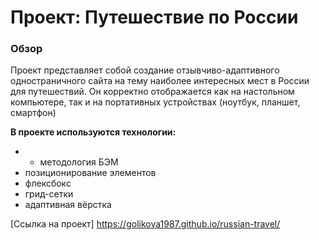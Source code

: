 # Проект: Путешествие по России

### Обзор

Проект представляет собой создание отзывчиво-адаптивного одностраничного сайта на тему наиболее интересных мест в России для путешествий. Он корректно отображается как на настольном компьютере, так и на портативных устройствах (ноутбук, планшет, смартфон)

**В проекте используются технологии:**
* * методология БЭМ
* позиционирование элементов
* флексбокс
* грид-сетки
* адаптивная вёрстка

[Ссылка на проект] https://golikova1987.github.io/russian-travel/